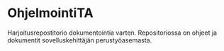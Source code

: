 # OhjelmointiTA
Harjoitusrepostitorio dokumentointia varten. Repositoriossa on ohjeet ja dokumentit sovelluskehittäjän perustyöasemasta.
